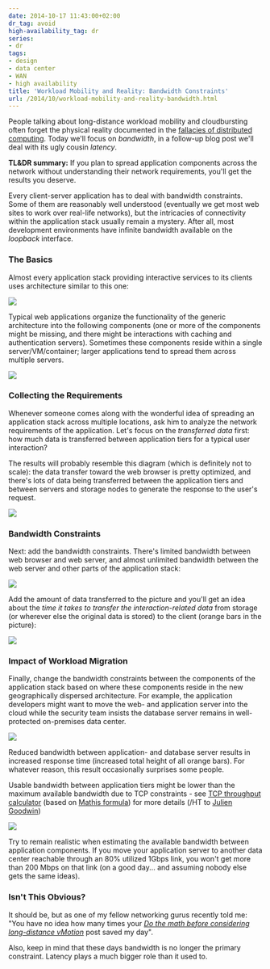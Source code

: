 ```yaml
---
date: 2014-10-17 11:43:00+02:00
dr_tag: avoid
high-availability_tag: dr
series:
- dr
tags:
- design
- data center
- WAN
- high availability
title: 'Workload Mobility and Reality: Bandwidth Constraints'
url: /2014/10/workload-mobility-and-reality-bandwidth.html
---
```

People talking about long-distance workload mobility and cloudbursting often forget the physical reality documented in the [fallacies of distributed computing](http://en.wikipedia.org/wiki/Fallacies_of_distributed_computing). Today we'll focus on *bandwidth*, in a follow-up blog post we'll deal with its ugly cousin *latency*.

**TL&DR summary:** If you plan to spread application components across the network without understanding their network requirements, you'll get the results you deserve.
<!--more-->
Every client-server application has to deal with bandwidth constraints. Some of them are reasonably well understood (eventually we get most web sites to work over real-life networks), but the intricacies of connectivity within the application stack usually remain a mystery. After all, most development environments have infinite bandwidth available on the *loopback* interface.

### The Basics

Almost every application stack providing interactive services to its clients uses architecture similar to this one:

![](/2014/10/s500-10+-+Generic+Stack.jpg)

Typical web applications organize the functionality of the generic architecture into the following components (one or more of the components might be missing, and there might be interactions with caching and authentication servers). Sometimes these components reside within a single server/VM/container; larger applications tend to spread them across multiple servers.

![](/2014/10/s300-11+-+Web+App+Stack.jpg)

### Collecting the Requirements

Whenever someone comes along with the wonderful idea of spreading an application stack across multiple locations, ask him to analyze the network requirements of the application. Let's focus on the *transferred data* first: how much data is transferred between application tiers for a typical user interaction?

The results will probably resemble this diagram (which is definitely not to scale): the data transfer toward the web browser is pretty optimized, and there's lots of data being transferred between the application tiers and between servers and storage nodes to generate the response to the user's request.

![](/2014/10/s400-12+-+Data+Requirements.jpg)

### Bandwidth Constraints

Next: add the bandwidth constraints. There's limited bandwidth between web browser and web server, and almost unlimited bandwidth between the web server and other parts of the application stack:

![](/2014/10/s500-13+-+Available+Bandwidth.jpg)

Add the amount of data transferred to the picture and you'll get an idea about the *time it takes to transfer the interaction-related data* from storage (or wherever else the original data is stored) to the client (orange bars in the picture):

![](/2014/10/s500-14+-+Transfer+time.jpg)

### Impact of Workload Migration

Finally, change the bandwidth constraints between the components of the application stack based on where these components reside in the new geographically dispersed architecture. For example, the application developers might want to move the web- and application server into the cloud while the security team insists the database server remains in well-protected on-premises data center.

![](/2014/10/s400-15+-+Reduced+Tier+Bandwidth.jpg)

Reduced bandwidth between application- and database server results in increased response time (increased total height of all orange bars). For whatever reason, this result occasionally surprises some people.

Usable bandwidth between application tiers might be lower than the maximum available bandwidth due to TCP constraints - see [TCP throughput calculator](https://www.switch.ch/network/tools/tcp_throughput/) (based on [Mathis formula](http://www.netcraftsmen.com/tcp-performance-and-the-mathis-equation/)) for more details (/HT to [Julien Goodwin](https://twitter.com/LapTop006/status/523073849915494400))

![](/2014/10/s400-16+-+Increased+Transfer+Time.jpg)

Try to remain realistic when estimating the available bandwidth between application components. If you move your application server to another data center reachable through an 80% utilized 1Gbps link, you won't get more than 200 Mbps on that link (on a good day... and assuming nobody else gets the same ideas).

### Isn't This Obvious?

It should be, but as one of my fellow networking gurus recently told me: "You have no idea how many times your [*Do the math before considering long-distance vMotion*](/2011/09/long-distance-vmotion-for-disaster.html) post saved my day".

Also, keep in mind that these days bandwidth is no longer the primary constraint. Latency plays a much bigger role than it used to.
